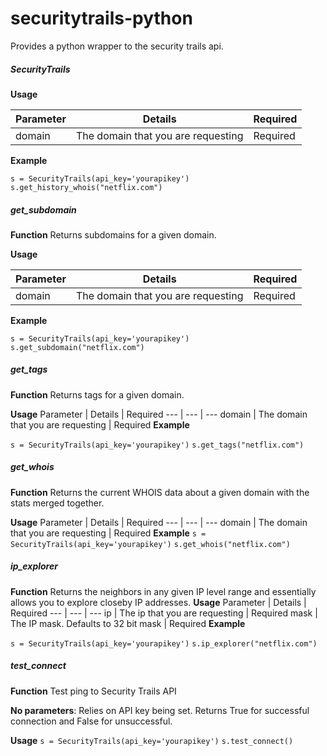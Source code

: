 # securitytrails-python
Provides a python wrapper to the security trails api.

##### SecurityTrails
**Usage**

| Parameter | Details | Required |
| --- | --- | --- |
| domain | The domain that you are requesting | Required |

**Example**

   ` s = SecurityTrails(api_key='yourapikey') `
   ` s.get_history_whois("netflix.com") `

##### get_subdomain
**Function**
Returns subdomains for a given domain.

**Usage**

 | Parameter | Details | Required |
---         |  ---       |    ---
domain      | The domain that you are requesting    |   Required
**Example**
 
```s = SecurityTrails(api_key='yourapikey')```
```s.get_subdomain("netflix.com")```
##### get_tags
**Function**
Returns tags for a given domain.

**Usage**
 Parameter   | Details    | Required
---         |  ---       |    ---
domain      | The domain that you are requesting    |   Required
**Example**

```s = SecurityTrails(api_key='yourapikey')```
```s.get_tags("netflix.com")```

##### get_whois
**Function**
Returns the current WHOIS data about a given domain with the stats merged together.

**Usage**
 Parameter   | Details    | Required
---         |  ---       |    ---
domain      | The domain that you are requesting    |   Required
**Example**
```s = SecurityTrails(api_key='yourapikey')```
```s.get_whois("netflix.com")```

##### ip_explorer
**Function**
Returns the neighbors in any given IP level range and essentially allows you to explore closeby IP addresses.
**Usage**
 Parameter   | Details    | Required
---         |  ---       |    ---
ip      | The ip that you are requesting    |   Required
mask    | The IP mask. Defaults to 32 bit mask | Required
**Example**
  
```s = SecurityTrails(api_key='yourapikey')```
```s.ip_explorer("netflix.com")```

##### test_connect
**Function**
Test ping to Security Trails API

**No parameters**: 
Relies on API key being set.  Returns True for successful connection and False for unsuccessful.

**Usage**
 ```s = SecurityTrails(api_key='yourapikey')```
```s.test_connect()```